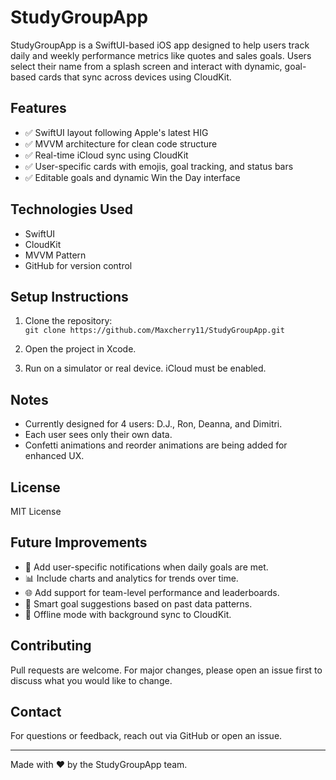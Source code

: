 # StudyGroupApp

StudyGroupApp is a SwiftUI-based iOS app designed to help users track daily and weekly performance metrics like quotes and sales goals. Users select their name from a splash screen and interact with dynamic, goal-based cards that sync across devices using CloudKit.

## Features

- ✅ SwiftUI layout following Apple's latest HIG
- ✅ MVVM architecture for clean code structure
- ✅ Real-time iCloud sync using CloudKit
- ✅ User-specific cards with emojis, goal tracking, and status bars
- ✅ Editable goals and dynamic Win the Day interface

## Technologies Used

- SwiftUI
- CloudKit
- MVVM Pattern
- GitHub for version control

## Setup Instructions

1. Clone the repository:  
   `git clone https://github.com/Maxcherry11/StudyGroupApp.git`

2. Open the project in Xcode.

3. Run on a simulator or real device. iCloud must be enabled.

## Notes

- Currently designed for 4 users: D.J., Ron, Deanna, and Dimitri.
- Each user sees only their own data.
- Confetti animations and reorder animations are being added for enhanced UX.

## License

MIT License

## Future Improvements

- 🧠 Add user-specific notifications when daily goals are met.
- 📊 Include charts and analytics for trends over time.
- 🌐 Add support for team-level performance and leaderboards.
- 🎯 Smart goal suggestions based on past data patterns.
- 💾 Offline mode with background sync to CloudKit.

## Contributing

Pull requests are welcome. For major changes, please open an issue first to discuss what you would like to change.

## Contact

For questions or feedback, reach out via GitHub or open an issue.

---
Made with ❤️ by the StudyGroupApp team.
